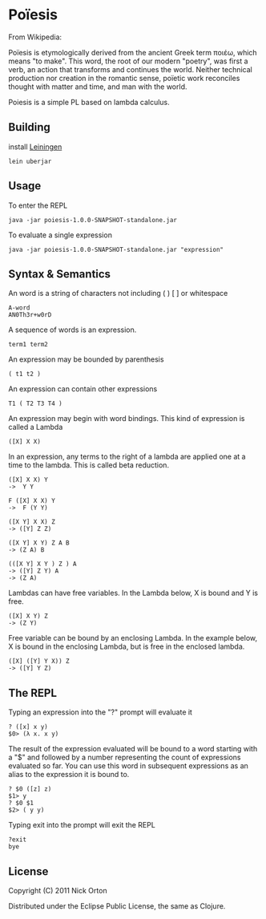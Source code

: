 # Poïesis

From Wikipedia:

Poïesis is etymologically derived from the ancient Greek term ποιέω, which 
means "to make". This word, the root of our modern "poetry", was first a verb,
an action that transforms and continues the world. Neither technical production
nor creation in the romantic sense, poïetic work reconciles thought with matter
and time, and man with the world. 

Poiesis is a simple PL based on lambda calculus.

## Building

install [Leiningen](https://github.com/technomancy/leiningen)

    lein uberjar

## Usage

To enter the REPL

    java -jar poiesis-1.0.0-SNAPSHOT-standalone.jar    

To evaluate a single expression

    java -jar poiesis-1.0.0-SNAPSHOT-standalone.jar "expression"    

## Syntax & Semantics

An word is a string of characters not including ( ) [ ] or whitespace

    A-word 
    AN0Th3r+w0rD

A sequence of words is an expression.

    term1 term2

An expression may be bounded by parenthesis

    ( t1 t2 )

An expression can contain other expressions

    T1 ( T2 T3 T4 )

An expression may begin with word bindings.  This kind of expression is
called a Lambda

    ([X] X X)

In an expression, any terms to the right of a lambda are applied one at a time
to the lambda.  This is called beta reduction.
  
    ([X] X X) Y  
    ->  Y Y

    F ([X] X X) Y  
    ->  F (Y Y)

    ([X Y] X X) Z 
    -> ([Y] Z Z)

    ([X Y] X Y) Z A B  
    -> (Z A) B

    (([X Y] X Y ) Z ) A
    -> ([Y] Z Y) A
    -> (Z A)

Lambdas can have free variables.  In the Lambda below, X is bound and Y 
is free.

    ([X] X Y) Z
    -> (Z Y)

Free variable can be bound by an enclosing Lambda.  In the example below, X is
bound in the enclosing Lambda, but is free in the enclosed lambda.

    ([X] ([Y] Y X)) Z
    -> ([Y] Y Z)

## The REPL

Typing an expression into the "?" prompt will evaluate it

    ? ([x] x y)
    $0> (λ x. x y)

The result of the expression evaluated will be bound to a word starting with a
"$" and followed by a number representing the count of expressions evaluated so
far.  You can use this word in subsequent expressions as an alias to the
expression it is bound to.

    ? $0 ([z] z)
    $1> y
    ? $0 $1
    $2> ( y y)
   
Typing exit into the prompt will exit the REPL
  
    ?exit
    bye


## License

Copyright (C) 2011 Nick Orton

Distributed under the Eclipse Public License, the same as Clojure.
